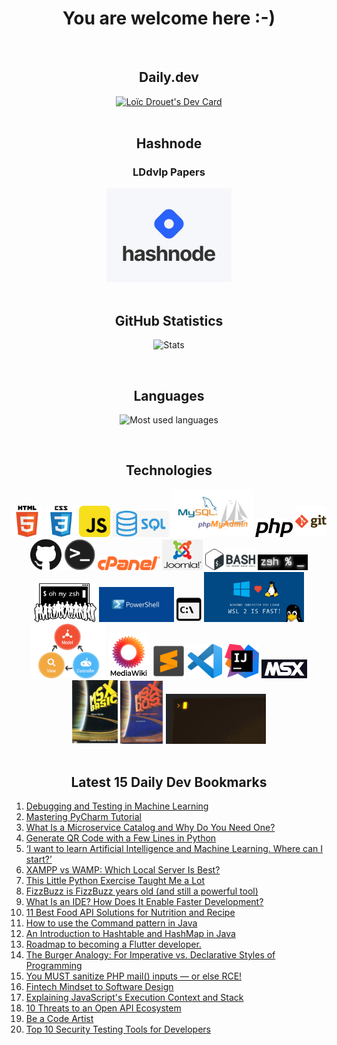<h1 align="center"> You are welcome here :-)</h1>

<br />

<div align="center">
    <h2>Daily.dev</h2>    
    <a href="https://app.daily.dev/LDdvlp">
        <img
            src="https://api.daily.dev/devcards/6a2db644d7b342d5924aa8a261fc3c97.png?r=d2h" width="400"
            alt="Loïc Drouet's Dev Card" 
        />
    </a>
</div>

<br />

<div align="center">
    <h2>Hashnode</h2>
    <h3>LDdvlp Papers</h3>
    <a href="https://lddvlp.hashnode.dev/">
        <img 
            src="/images/00-hashnode-logo.jfif" 
            width="200" alt="LDdvlp Papers" 
        />
    </a>
</div>

<br />

<div align="center">
    <h2>GitHub Statistics</h2>
    
![Stats](https://github-readme-stats.vercel.app/api?username=lddvlp&show_icons=true&theme=radical&count_private=true)

</div>

<br />

<div align="center">
    <h2>Languages</h2>

![Most used languages](https://github-readme-stats.vercel.app/api/top-langs/?username=lddvlp)

</div>

<br />

<div align="center">
    <h2>Technologies</h2>

<!-- Image #01    -->
<img alt="HTML5" width="50px" src="https://raw.githubusercontent.com/github/explore/80688e429a7d4ef2fca1e82350fe8e3517d3494d/topics/html/html.png" />

<!-- Image #02    -->
<img alt="CSS3" width="50px" src="https://raw.githubusercontent.com/github/explore/80688e429a7d4ef2fca1e82350fe8e3517d3494d/topics/css/css.png" />

<!-- Image #03    -->
<img alt="JavaScript" width="50px"   src="/images/03-javascript-logo.png" />

<!-- Image #04    -->
<img alt="SQL" width="90px" src="/images/04-sql-logo.jpg" />

<!-- Image #05    -->
<img alt="phpMyAdmin-MySQL" width="130px" src="/images/05-phpmyadmin-mysql-logo.png" />

<!-- Image #06    -->
<img alt="PHP" width="60px" src="/images/06-php-logo-alt.png" />

<!-- Image #07    -->
<img alt="Git" width="50px" src="https://raw.githubusercontent.com/github/explore/80688e429a7d4ef2fca1e82350fe8e3517d3494d/topics/git/git.png" />

<!-- Image #08    -->
<img alt="GitHub" width="50px" src="https://raw.githubusercontent.com/github/explore/78df643247d429f6cc873026c0622819ad797942/topics/github/github.png" />

<!-- Image #09    -->
<img alt="Shell" width="50px" src="https://raw.githubusercontent.com/github/explore/80688e429a7d4ef2fca1e82350fe8e3517d3494d/topics/terminal/terminal.png" />

<!-- Image #10    -->
<img alt="cPanel" width="100px" src="/images/10-cpanel-logo.png" />

<!-- Image #11    -->
<img alt="Joomla!" width="65px" src="/images/11-joomla-logo.png" />

<!-- Image #12    -->
<img alt="Bash" width="80px" src="/images/12-bash-logo.png" />

<!-- Image #13    -->
<img alt="Zsh" width="80px" src="/images/13-zsh-logo.gif" />

<!-- Image #14    -->
<img alt="Oh My Zsh" width="100px" src="/images/14-oh_my_zsh-logo.png" />

<!-- Image #15    -->
<img alt="PowerShell" width="120px" src="/images/15-powershell-logo.jpg" />

<!-- Image #16    -->
<img alt="cmd" width="40px" src="/images/16-cmd-logo.png" />

<!-- Image #17    -->
<img alt="WSL2" width="160px" src="/images/17-wsl2-logo.jpg" />

<!-- Image #18    -->
<img alt="MVC" width="120px" src="/images/18-mvc-logo.jpg" />

<!-- Image #19    -->
<img alt="MediaWiki" width="65px" src="/images/19-mediawiki-logo.png" />

<!-- Image #90    -->
<img alt="Sublime Text" width="55px" src="/images/90-sublime_text-logo.png" />

<!-- Image #91    -->
<img alt="VS Code" width="55px" src="/images/91-vs_code-logo.png" />

<!-- Image #92    -->
<img alt="IntelliJ IDEA" width="55px" src="/images/92-intellij_idea.png" />

<!-- Image #95   -->
<img alt="MSX" width="73px" src="/images/95-msx-logo.png" />

<!-- Image #96    -->
<img alt="MSX-BASIC" width="73px" src="/images/96-msx_ basic-logo.jfif" />

<!-- Image #97    -->
<img alt="MSX-DOS" width="69px" src="/images/97-msx_dos-logo.jpg" />

<!-- Image #99    -->
<img alt="Amber Terminal" width="160px" src="/images/98-amber_terminal.gif" />

</div>

<br />

<div align="center">
    <h2>Latest 15 Daily Dev Bookmarks</h2>
</div>

<!-- daily.dev BOOKMARKS:START -->
1. [Debugging and Testing in Machine Learning](https://app.daily.dev/posts/V4zNZiA10?utm_source=rss&utm_medium=bookmarks&utm_campaign=Yaq6rDv_C)
2. [Mastering PyCharm Tutorial](https://app.daily.dev/posts/5PqUwAJsI?utm_source=rss&utm_medium=bookmarks&utm_campaign=Yaq6rDv_C)
3. [What Is a Microservice Catalog and Why Do You Need One?](https://app.daily.dev/posts/CoOBuhanc?utm_source=rss&utm_medium=bookmarks&utm_campaign=Yaq6rDv_C)
4. [Generate QR Code with a Few Lines in Python](https://app.daily.dev/posts/mTRC5wD3Z?utm_source=rss&utm_medium=bookmarks&utm_campaign=Yaq6rDv_C)
5. [‘I want to learn Artificial Intelligence and Machine Learning. Where can I start?’](https://app.daily.dev/posts/249d8397d6fbf8de4a1c4ca4d5c62ddf?utm_source=rss&utm_medium=bookmarks&utm_campaign=Yaq6rDv_C)
6. [XAMPP vs WAMP: Which Local Server Is Best?](https://app.daily.dev/posts/XybKK1-eh?utm_source=rss&utm_medium=bookmarks&utm_campaign=Yaq6rDv_C)
7. [This Little Python Exercise Taught Me a Lot](https://app.daily.dev/posts/8L1LJtVl0?utm_source=rss&utm_medium=bookmarks&utm_campaign=Yaq6rDv_C)
8. [FizzBuzz is FizzBuzz years old &lpar;and still a powerful tool&rpar;](https://app.daily.dev/posts/Q74uS8aYG?utm_source=rss&utm_medium=bookmarks&utm_campaign=Yaq6rDv_C)
9. [What Is an IDE? How Does It Enable Faster Development?](https://app.daily.dev/posts/rjmhhv1qb?utm_source=rss&utm_medium=bookmarks&utm_campaign=Yaq6rDv_C)
10. [11 Best Food API Solutions for Nutrition and Recipe](https://app.daily.dev/posts/WGoXEPQY0?utm_source=rss&utm_medium=bookmarks&utm_campaign=Yaq6rDv_C)
11. [How to use the Command pattern in Java](https://app.daily.dev/posts/s1MIc3bY9?utm_source=rss&utm_medium=bookmarks&utm_campaign=Yaq6rDv_C)
12. [An Introduction to Hashtable and HashMap in Java](https://app.daily.dev/posts/WWUJIIRnf?utm_source=rss&utm_medium=bookmarks&utm_campaign=Yaq6rDv_C)
13. [Roadmap to becoming a Flutter developer.](https://app.daily.dev/posts/8xLvcAGrf?utm_source=rss&utm_medium=bookmarks&utm_campaign=Yaq6rDv_C)
14. [The Burger Analogy: For Imperative vs. Declarative Styles of Programming](https://app.daily.dev/posts/V6aWfgGcc?utm_source=rss&utm_medium=bookmarks&utm_campaign=Yaq6rDv_C)
15. [You MUST sanitize PHP mail&lpar;&rpar; inputs — or else RCE!](https://app.daily.dev/posts/VoQXO6yp9?utm_source=rss&utm_medium=bookmarks&utm_campaign=Yaq6rDv_C)
16. [Fintech Mindset to Software Design](https://app.daily.dev/posts/_AxG9hiTD?utm_source=rss&utm_medium=bookmarks&utm_campaign=Yaq6rDv_C)
17. [Explaining JavaScript&#39;s Execution Context and Stack](https://app.daily.dev/posts/3SKfGO6Zn?utm_source=rss&utm_medium=bookmarks&utm_campaign=Yaq6rDv_C)
18. [10 Threats to an Open API Ecosystem](https://app.daily.dev/posts/Tc32p1c5k?utm_source=rss&utm_medium=bookmarks&utm_campaign=Yaq6rDv_C)
19. [Be a Code Artist](https://app.daily.dev/posts/5oZ31vtI7?utm_source=rss&utm_medium=bookmarks&utm_campaign=Yaq6rDv_C)
20. [Top 10 Security Testing Tools for Developers](https://app.daily.dev/posts/B2UynG5LL?utm_source=rss&utm_medium=bookmarks&utm_campaign=Yaq6rDv_C)

<!-- daily.dev BOOKMARKS:END -->
